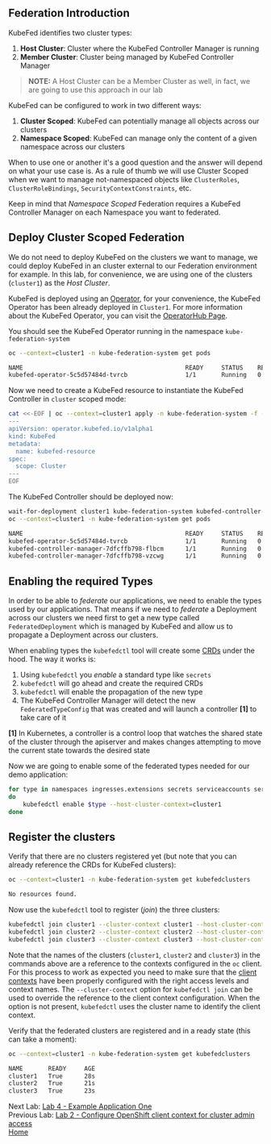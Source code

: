 <a id="markdown-federation-introduction" name="federation-introduction"></a>
## Federation Introduction

KubeFed identifies two cluster types:

1. **Host Cluster**: Cluster where the KubeFed Controller Manager is running
2. **Member Cluster**: Cluster being managed by KubeFed Controller Manager

> **NOTE:** A Host Cluster can be a Member Cluster as well, in fact, we are going to use this approach in our lab

KubeFed can be configured to work in two different ways:

1. **Cluster Scoped**: KubeFed can potentially manage all objects across our clusters
2. **Namespace Scoped**: KubeFed can manage only the content of a given namespace across our clusters

When to use one or another it's a good question and the answer will depend on what your use case is. As a rule of thumb
we will use Cluster Scoped when we want to manage not-namespaced objects like `ClusterRoles`, `ClusterRoleBindings`, `SecurityContextConstraints`, etc. 

Keep in mind that _Namespace Scoped_ Federation requires a KubeFed Controller Manager on each Namespace you want to federated.

<a id="markdown-deploy-federation" name="deploy-cluster-scoped-federation"></a>
## Deploy Cluster Scoped Federation

We do not need to deploy KubeFed on the clusters we want to manage, we could deploy KubeFed in an cluster external to our Federation environment for example. In this lab, for convenience, we are using one of the clusters (`cluster1`) as the _Host Cluster_.

KubeFed is deployed using an [Operator](https://coreos.com/operators/), for your convenience, the KubeFed Operator has been
already deployed in `Cluster1`. For more information about the KubeFed Operator, you can visit the [OperatorHub Page](https://operatorhub.io/operator/kubefed-operator).

You should see the KubeFed Operator running in the namespace `kube-federation-system`

~~~sh
oc --context=cluster1 -n kube-federation-system get pods

NAME                                             READY     STATUS    RESTARTS   AGE
kubefed-operator-5c5d57484d-tvrcb                1/1       Running   0          3m18s
~~~

Now we need to create a KubeFed resource to instantiate the KubeFed Controller in `cluster` scoped mode:

~~~sh
cat <<-EOF | oc --context=cluster1 apply -n kube-federation-system -f -
---
apiVersion: operator.kubefed.io/v1alpha1
kind: KubeFed
metadata:
  name: kubefed-resource
spec:
  scope: Cluster
---
EOF
~~~

The KubeFed Controller should be deployed now:

~~~sh
wait-for-deployment cluster1 kube-federation-system kubefed-controller-manager
oc --context=cluster1 -n kube-federation-system get pods

NAME                                             READY     STATUS    RESTARTS   AGE
kubefed-operator-5c5d57484d-tvrcb                1/1       Running   0          3m18s
kubefed-controller-manager-7dfcffb798-flbcm      1/1       Running   0          30s
kubefed-controller-manager-7dfcffb798-vzcwg      1/1       Running   0          31s
~~~

<a id="markdown-enabling-the-required-types" name="enabling-the-required-types"></a>
## Enabling the required Types

In order to be able to _federate_ our applications, we need to enable the types used by our applications. That means if we 
need to _federate_ a Deployment across our clusters we need first to get a new type called `FederatedDeployment` which is
managed by KubeFed and allow us to propagate a Deployment across our clusters.

When enabling types the `kubefedctl` tool will create some [CRDs](https://kubernetes.io/docs/concepts/extend-kubernetes/api-extension/custom-resources/#custom-resources) under the hood. The way it works is:

1. Using `kubefedctl` you _enable_ a standard type like `secrets`
2. `kubefedctl` will go ahead and create the required CRDs
3. `kubefedctl` will enable the propagation of the new type
4. The KubeFed Controller Manager will detect the new `FederatedTypeConfig` that was created and will launch a controller **[1]** to take care of it

**[1]** In Kubernetes, a controller is a control loop that watches the shared state of the cluster through the apiserver and makes changes attempting to move the current state towards the desired state

Now we are going to enable some of the federated types needed for our demo application:

~~~sh
for type in namespaces ingresses.extensions secrets serviceaccounts services configmaps persistentvolumeclaims deployments.apps clusterrolebindings.rbac.authorization.k8s.io clusterroles.rbac.authorization.k8s.io securitycontextconstraints
do
    kubefedctl enable $type --host-cluster-context=cluster1
done
~~~

<a id="markdown-register-the-clusters" name="register-the-clusters"></a>
## Register the clusters

Verify that there are no clusters registered yet (but note
that you can already reference the CRDs for KubeFed clusters):

~~~sh
oc --context=cluster1 -n kube-federation-system get kubefedclusters

No resources found.
~~~

Now use the `kubefedctl` tool to register (*join*) the three clusters:

~~~sh
kubefedctl join cluster1 --cluster-context cluster1 --host-cluster-context cluster1 --v=2
kubefedctl join cluster2 --cluster-context cluster2 --host-cluster-context cluster1 --v=2
kubefedctl join cluster3 --cluster-context cluster3 --host-cluster-context cluster1 --v=2
~~~

Note that the names of the clusters (`cluster1`, `cluster2` and `cluster3`) in the commands above are a reference to the contexts configured in the `oc` client. For this process to work as expected you need to make sure that the [client contexts](./2.md#configure-client-context-for-cluster-admin-access) have been properly configured with the right access levels and context names. The `--cluster-context` option for `kubefedctl join` can be used to override the reference to the client context configuration. When the option is not present, `kubefedctl` uses the cluster name to identify the client context.

Verify that the federated clusters are registered and in a ready state (this
can take a moment):

~~~sh
oc --context=cluster1 -n kube-federation-system get kubefedclusters

NAME       READY     AGE
cluster1   True      28s
cluster2   True      21s
cluster3   True      23s
~~~

Next Lab: [Lab 4 - Example Application One](./4.md)<br>
Previous Lab: [Lab 2 - Configure OpenShift client context for cluster admin access](./2.md)<br>
[Home](./README.md)